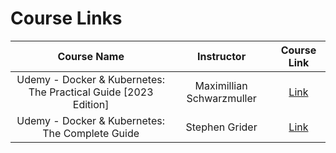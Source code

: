# Course Links

|                           Course Name                           |        Instructor         |                                  Course Link                                  |
| :-------------------------------------------------------------: | :-----------------------: | :---------------------------------------------------------------------------: |
| Udemy - Docker & Kubernetes: The Practical Guide [2023 Edition] | Maximillian Schwarzmuller |  [Link](https://www.udemy.com/course/docker-kubernetes-the-practical-guide/)  |
|         Udemy - Docker & Kubernetes: The Complete Guide         |      Stephen Grider       | [Link](https://www.udemy.com/course/docker-and-kubernetes-the-complete-guide) |
